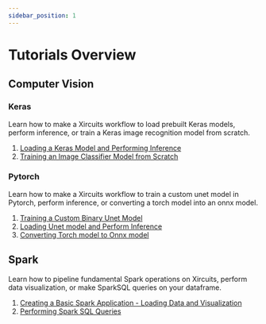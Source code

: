```yaml
---
sidebar_position: 1
---
```


# Tutorials Overview

## Computer Vision

### Keras

Learn how to make a Xircuits workflow to load prebuilt Keras models, perform inference, or train a Keras image recognition model from scratch.

1. [Loading a Keras Model and Performing Inference](computer-vision/keras#loading-a-keras-model-and-performing-inference)
2. [Training an Image Classifier Model from Scratch](computer-vision/keras#training-an-image-classifier-image-from-scratch)

### Pytorch

Learn how to make a Xircuits workflow to train a custom unet model in Pytorch, perform inference, or converting a torch model into an onnx model.

1. [Training a Custom Binary Unet Model](computer-vision/pytorch#training-a-custom-binary-unet-model)
2. [Loading Unet model and Perform Inference​](computer-vision/pytorch#loading-unet-model-and-perform-inference)
3. [Converting Torch model to Onnx model​](computer-vision/pytorch#converting-torch-model-to-onnx-model)


## Spark

Learn how to pipeline fundamental Spark operations on Xircuits, perform data visualization, or make SparkSQL queries on your dataframe.

1. [Creating a Basic Spark Application - Loading Data and Visualization](spark/spark#basic-spark-application)
2. [Performing Spark SQL Queries](spark/spark#performing-spark-sql-queries)
